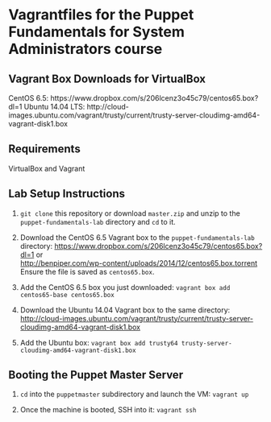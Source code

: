 <h1>Vagrantfiles for the Puppet Fundamentals for System Administrators course</h1>

<h2>Vagrant Box Downloads for VirtualBox</h2>
CentOS 6.5: https://www.dropbox.com/s/206lcenz3o45c79/centos65.box?dl=1
Ubuntu 14.04 LTS: http://cloud-images.ubuntu.com/vagrant/trusty/current/trusty-server-cloudimg-amd64-vagrant-disk1.box

<h2>Requirements</h2>
VirtualBox and Vagrant

<h2>Lab Setup Instructions</h2>

1. `git clone` this repository or download `master.zip` and unzip to the `puppet-fundamentals-lab` directory and `cd` to it.

2. Download the CentOS 6.5 Vagrant box to the `puppet-fundamentals-lab` directory: 
https://www.dropbox.com/s/206lcenz3o45c79/centos65.box?dl=1 or<br> 
http://benpiper.com/wp-content/uploads/2014/12/centos65.box.torrent<br>
Ensure the file is saved as `centos65.box`.

3. Add the CentOS 6.5 box you just downloaded:
`vagrant box add centos65-base centos65.box`

4. Download the Ubuntu 14.04 Vagrant box to the same directory:
http://cloud-images.ubuntu.com/vagrant/trusty/current/trusty-server-cloudimg-amd64-vagrant-disk1.box

5. Add the Ubuntu box:
`vagrant box add trusty64 trusty-server-cloudimg-amd64-vagrant-disk1.box`

<h2>Booting the Puppet Master Server</h2>

1. `cd` into the `puppetmaster` subdirectory and launch the VM:
`vagrant up`

2. Once the machine is booted, SSH into it:
`vagrant ssh`
